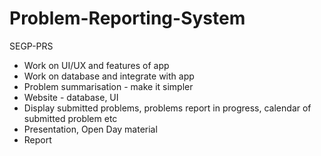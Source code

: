 # Problem-Reporting-System
SEGP-PRS

<ul>
  <li>Work on UI/UX and features of app</li>
  <li>Work on database and integrate with app</li>
  <li>Problem summarisation - make it simpler</li>
  <li>Website - database, UI</li>
  <li>Display submitted problems, problems report in progress, calendar of submitted problem etc</li>
  <li>Presentation, Open Day material</li>
  <li>Report</li>
</ul>
